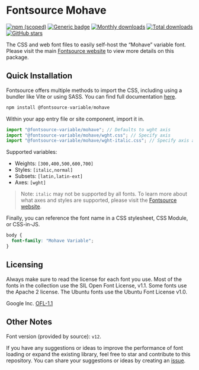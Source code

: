 # Fontsource Mohave

[![npm (scoped)](https://img.shields.io/npm/v/@fontsource-variable/mohave?color=brightgreen)](https://www.npmjs.com/package/@fontsource-variable/mohave) [![Generic badge](https://img.shields.io/badge/fontsource-passing-brightgreen)](https://github.com/fontsource/fontsource) [![Monthly downloads](https://badgen.net/npm/dm/@fontsource-variable/mohave)](https://github.com/fontsource/fontsource) [![Total downloads](https://badgen.net/npm/dt/@fontsource-variable/mohave)](https://github.com/fontsource/fontsource) [![GitHub stars](https://img.shields.io/github/stars/fontsource/fontsource.svg?style=social&label=Star)](https://github.com/fontsource/fontsource/stargazers)

The CSS and web font files to easily self-host the “Mohave” variable font. Please visit the main [Fontsource website](https://fontsource.org/fonts/mohave) to view more details on this package.

## Quick Installation

Fontsource offers multiple methods to import the CSS, including using a bundler like Vite or using SASS. You can find full documentation [here](https://fontsource.org/docs/getting-started/introduction).

```javascript
npm install @fontsource-variable/mohave
```

Within your app entry file or site component, import it in.

```javascript
import "@fontsource-variable/mohave"; // Defaults to wght axis
import "@fontsource-variable/mohave/wght.css"; // Specify axis
import "@fontsource-variable/mohave/wght-italic.css"; // Specify axis and style
```

Supported variables:
- Weights: `[300,400,500,600,700]`
- Styles: `[italic,normal]`
- Subsets: `[latin,latin-ext]`
- Axes: `[wght]`

> Note: `italic` may not be supported by all fonts. To learn more about what axes and styles are supported, please visit the [Fontsource website](https://fontsource.org/fonts/mohave).

Finally, you can reference the font name in a CSS stylesheet, CSS Module, or CSS-in-JS.

```css
body {
  font-family: "Mohave Variable";
}
```

## Licensing
Always make sure to read the license for each font you use. Most of the fonts in the collection use the SIL Open Font License, v1.1. Some fonts use the Apache 2 license. The Ubuntu fonts use the Ubuntu Font License v1.0.

Google Inc.
[OFL-1.1](http://scripts.sil.org/OFL)

## Other Notes
Font version (provided by source): `v12`.

If you have any suggestions or ideas to improve the performance of font loading or expand the existing library, feel free to star and contribute to this repository. You can share your suggestions or ideas by creating an [issue](https://github.com/fontsource/fontsource/issues).